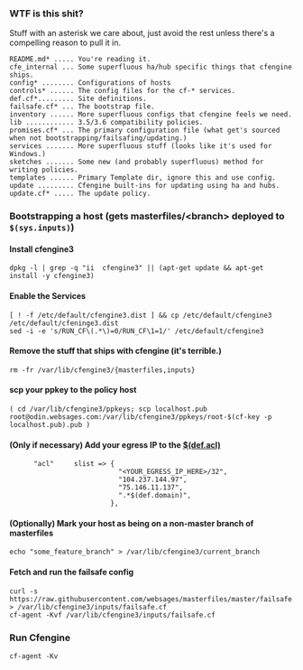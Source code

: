 ### WTF is this shit?
Stuff with an asterisk we care about, just avoid the rest unless there's a compelling reason to pull it in.
```
README.md* ..... You're reading it.
cfe_internal ... Some superfluous ha/hub specific things that cfengine ships.
config* ........ Configurations of hosts
controls* ...... The config files for the cf-* services.
def.cf*......... Site definitions.
failsafe.cf* ... The bootstrap file.
inventory ...... More superfluous configs that cfengine feels we need.
lib ............ 3.5/3.6 compatibility policies.
promises.cf* ... The primary configuration file (what get's sourced when not bootstrapping/failsafing/updating.)
services ....... More superfluous stuff (looks like it's used for Windows.)
sketches ....... Some new (and probably superfluous) method for writing policies.
templates ...... Primary Template dir, ignore this and use config.
update ......... Cfengine built-ins for updating using ha and hubs.
update.cf* ..... The update policy.
```

### Bootstrapping a host (gets masterfiles/&lt;branch&gt; deployed to ```$(sys.inputs)```)

#### Install cfengine3
```
dpkg -l | grep -q "ii  cfengine3" || (apt-get update && apt-get install -y cfengine3)
```

#### Enable the Services
```
[ ! -f /etc/default/cfengine3.dist ] && cp /etc/default/cfengine3 /etc/default/cfeninge3.dist
sed -i -e 's/RUN_CF\(.*\)=0/RUN_CF\1=1/' /etc/default/cfengine3
```

#### Remove the stuff that ships with cfengine (it's terrible.)
```
rm -fr /var/lib/cfengine3/{masterfiles,inputs}
```

#### scp your ppkey to the policy host
```
( cd /var/lib/cfengine3/ppkeys; scp localhost.pub root@odin.websages.com:/var/lib/cfengine3/ppkeys/root-$(cf-key -p localhost.pub).pub )
```

#### (Only if necessary) Add your egress IP to the [$(def.acl)](https://github.com/websages/masterfiles/blob/master/def.cf#L25-L30)
```
      "acl"     slist => {
                           "<YOUR_EGRESS_IP_HERE>/32",
                           "104.237.144.97",
                           "75.146.11.137",
                           ".*$(def.domain)",
                         },
```

#### (Optionally) Mark your host as being on a non-master branch of masterfiles
```
echo "some_feature_branch" > /var/lib/cfengine3/current_branch
```

#### Fetch and run the failsafe config
```
curl -s https://raw.githubusercontent.com/websages/masterfiles/master/failsafe.cf > /var/lib/cfengine3/inputs/failsafe.cf
cf-agent -Kvf /var/lib/cfengine3/inputs/failsafe.cf
```

### Run Cfengine
```
cf-agent -Kv
```


